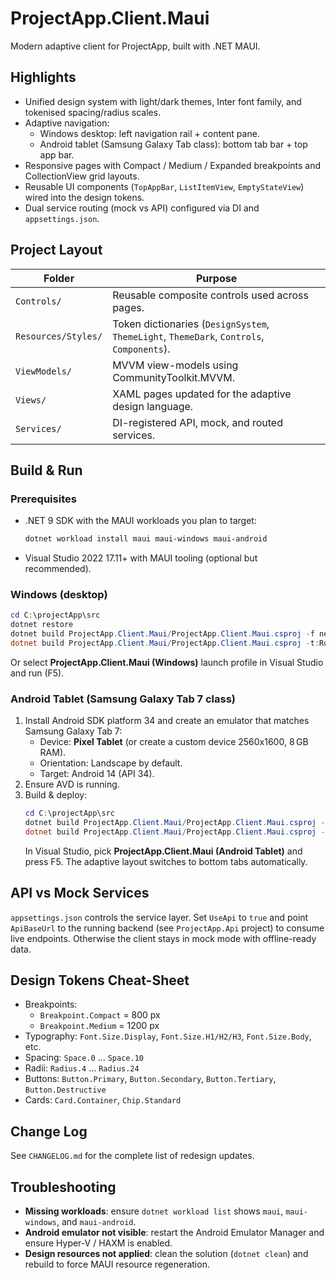 # ProjectApp.Client.Maui

Modern adaptive client for ProjectApp, built with .NET MAUI.

## Highlights
- Unified design system with light/dark themes, Inter font family, and tokenised spacing/radius scales.
- Adaptive navigation:
  - Windows desktop: left navigation rail + content pane.
  - Android tablet (Samsung Galaxy Tab class): bottom tab bar + top app bar.
- Responsive pages with Compact / Medium / Expanded breakpoints and CollectionView grid layouts.
- Reusable UI components (`TopAppBar`, `ListItemView`, `EmptyStateView`) wired into the design tokens.
- Dual service routing (mock vs API) configured via DI and `appsettings.json`.

## Project Layout
| Folder | Purpose |
|--------|---------|
| `Controls/` | Reusable composite controls used across pages. |
| `Resources/Styles/` | Token dictionaries (`DesignSystem`, `ThemeLight`, `ThemeDark`, `Controls`, `Components`). |
| `ViewModels/` | MVVM view-models using CommunityToolkit.MVVM. |
| `Views/` | XAML pages updated for the adaptive design language. |
| `Services/` | DI-registered API, mock, and routed services. |

## Build & Run

### Prerequisites
- .NET 9 SDK with the MAUI workloads you plan to target:
  ```powershell
  dotnet workload install maui maui-windows maui-android
  ```
- Visual Studio 2022 17.11+ with MAUI tooling (optional but recommended).

### Windows (desktop)
```powershell
cd C:\projectApp\src
dotnet restore
dotnet build ProjectApp.Client.Maui/ProjectApp.Client.Maui.csproj -f net9.0-windows10.0.19041.0
dotnet build ProjectApp.Client.Maui/ProjectApp.Client.Maui.csproj -t:Run -f net9.0-windows10.0.19041.0
```
Or select **ProjectApp.Client.Maui (Windows)** launch profile in Visual Studio and run (F5).

### Android Tablet (Samsung Galaxy Tab 7 class)
1. Install Android SDK platform 34 and create an emulator that matches Samsung Galaxy Tab 7:
   - Device: **Pixel Tablet** (or create a custom device 2560x1600, 8 GB RAM).
   - Orientation: Landscape by default.
   - Target: Android 14 (API 34).
2. Ensure AVD is running.
3. Build & deploy:
   ```powershell
   cd C:\projectApp\src
   dotnet build ProjectApp.Client.Maui/ProjectApp.Client.Maui.csproj -f net9.0-android34.0
   dotnet build ProjectApp.Client.Maui/ProjectApp.Client.Maui.csproj -t:Run -f net9.0-android34.0
   ```
   In Visual Studio, pick **ProjectApp.Client.Maui (Android Tablet)** and press F5. The adaptive layout switches to bottom tabs automatically.

## API vs Mock Services
`appsettings.json` controls the service layer. Set `UseApi` to `true` and point `ApiBaseUrl` to the running backend (see `ProjectApp.Api` project) to consume live endpoints. Otherwise the client stays in mock mode with offline-ready data.

## Design Tokens Cheat-Sheet
- Breakpoints:
  - `Breakpoint.Compact` = 800 px
  - `Breakpoint.Medium` = 1200 px
- Typography: `Font.Size.Display`, `Font.Size.H1/H2/H3`, `Font.Size.Body`, etc.
- Spacing: `Space.0` … `Space.10`
- Radii: `Radius.4` … `Radius.24`
- Buttons: `Button.Primary`, `Button.Secondary`, `Button.Tertiary`, `Button.Destructive`
- Cards: `Card.Container`, `Chip.Standard`

## Change Log
See `CHANGELOG.md` for the complete list of redesign updates.

## Troubleshooting
- **Missing workloads**: ensure `dotnet workload list` shows `maui`, `maui-windows`, and `maui-android`.
- **Android emulator not visible**: restart the Android Emulator Manager and ensure Hyper-V / HAXM is enabled.
- **Design resources not applied**: clean the solution (`dotnet clean`) and rebuild to force MAUI resource regeneration.
